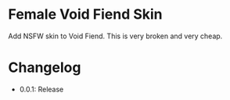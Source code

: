 # Female Void Fiend Skin
Add NSFW skin to Void Fiend. This is very broken and very cheap.

# Changelog
- 0.0.1: Release
